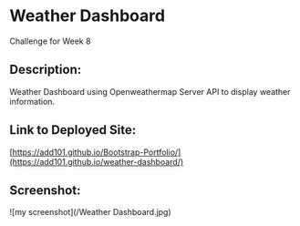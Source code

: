 # Weather Dashboard 
Challenge for Week 8

## Description:

Weather Dashboard using Openweathermap Server API to display weather information. 

## Link to Deployed Site:

[https://add101.github.io/Bootstrap-Portfolio/](https://add101.github.io/weather-dashboard/)

## Screenshot:

![my screenshot](/Weather Dashboard.jpg)

